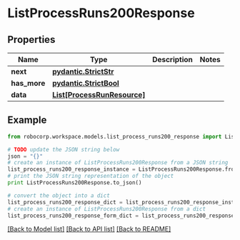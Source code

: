 # ListProcessRuns200Response


## Properties
Name | Type | Description | Notes
------------ | ------------- | ------------- | -------------
**next** | [**pydantic.StrictStr**](Next.md) |  | 
**has_more** | [**pydantic.StrictBool**](HasMore.md) |  | 
**data** | [**List[ProcessRunResource]**](ProcessRunResource.md) |  | 

## Example

```python
from robocorp.workspace.models.list_process_runs200_response import ListProcessRuns200Response

# TODO update the JSON string below
json = "{}"
# create an instance of ListProcessRuns200Response from a JSON string
list_process_runs200_response_instance = ListProcessRuns200Response.from_json(json)
# print the JSON string representation of the object
print ListProcessRuns200Response.to_json()

# convert the object into a dict
list_process_runs200_response_dict = list_process_runs200_response_instance.to_dict()
# create an instance of ListProcessRuns200Response from a dict
list_process_runs200_response_form_dict = list_process_runs200_response.from_dict(list_process_runs200_response_dict)
```
[[Back to Model list]](../README.md#documentation-for-models) [[Back to API list]](../README.md#documentation-for-api-endpoints) [[Back to README]](../README.md)


